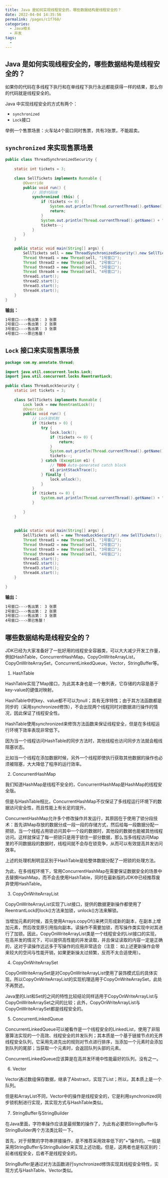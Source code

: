 ```yaml
---
title: Java 是如何实现线程安全的，哪些数据结构是线程安全的？
date: 2022-04-04 14:35:56
permalink: /pages/c1f760/
categories:
  - Java相关
  - 并发
tags:
  - 
---
```

## Java 是如何实现线程安全的，哪些数据结构是线程安全的？
如果你的代码在多线程下执行和在单线程下执行永远都能获得一样的结果，那么你的代码就是线程安全的。

Java 中实现线程安全的方式有两个：
* `synchronized`
* `Lock`接口

举例一个售票场景：火车站4个窗口同时售票，共有3张票，不能超卖。
## `synchronized` 来实现售票场景
```java
public class ThreadSynchronizedSecurity {
 
    static int tickets = 3;
 
    class SellTickets implements Runnable {
        @Override
        public void run() {
            // 同步代码块
            synchronized (this) {
                if (tickets <= 0) {
                    System.out.println(Thread.currentThread().getName() + "--->票已售罄！");
                    return;
                }
                System.out.println(Thread.currentThread().getName() + "--->售出第：  " + tickets + " 张票");
                tickets--;
            }
        }
    }
 
    public static void main(String[] args) {
        SellTickets sell = new ThreadSynchronizedSecurity().new SellTickets();
        Thread thread1 = new Thread(sell, "1号窗口");
        Thread thread2 = new Thread(sell, "2号窗口");
        Thread thread3 = new Thread(sell, "3号窗口");
        Thread thread4 = new Thread(sell, "4号窗口");
        thread1.start();
        thread2.start();
        thread3.start();
        thread4.start();
    }
}
```
**输出：**
```bash
1号窗口--->售出第： 3 张票
2号窗口--->售出第： 2 张票
3号窗口--->售出第： 3 张票
4号窗口--->票已售罄！
```

## `Lock` 接口来实现售票场景
```java
package com.my.annotate.thread;
 
import java.util.concurrent.locks.Lock;
import java.util.concurrent.locks.ReentrantLock;
 
public class ThreadLockSecurity {
    static int tickets = 3;
 
    class SellTickets implements Runnable {
        Lock lock = new ReentrantLock();
        @Override
        public void run() {
            // Lock锁机制
            if (tickets > 0) {
                try {
                    lock.lock();
                    if (tickets <= 0) {
                        return;
                    }
                    System.out.println(Thread.currentThread().getName() + "--->售出第：  " + tickets + " 票");
                    tickets--;
                } catch (Exception e1) {
                    // TODO Auto-generated catch block
                    e1.printStackTrace();
                } finally {
                    lock.unlock();
                }
            }
            if (tickets <= 0) {
                System.out.println(Thread.currentThread().getName() + "--->票已售罄！");
            }
 
        }
    }
 
 
    public static void main(String[] args) {
        SellTickets sell = new ThreadLockSecurity().new SellTickets();
        Thread thread1 = new Thread(sell, "1号窗口");
        Thread thread2 = new Thread(sell, "2号窗口");
        Thread thread3 = new Thread(sell, "3号窗口");
        Thread thread4 = new Thread(sell, "4号窗口");
        thread1.start();
        thread2.start();
        thread3.start();
        thread4.start();
    }
 
}
```
**输出：**
```bash
1号窗口--->售出第： 3 张票
2号窗口--->售出第： 2 张票
3号窗口--->售出第： 3 张票
4号窗口--->票已售罄！
```

## 哪些数据结构是线程安全的？
JDK已经为大家准备好了一批好用的线程安全容器类，可以大大减少开发工作量，例如HashTable，ConcurrentHashMap，CopyOnWriteArrayList，CopyOnWriteArraySet，ConcurrentLinkedQueue，Vector，StringBuffer等。

1. HashTable

HashTable实现了Map接口，为此其本身也是一个散列表，它存储的内容是基于key-value的键值对映射。

HashTable中的key、value都不可以为null；具有无序特性；由于其方法函数都是同步的（采用synchronized修饰），不会出现两个线程同时对数据进行操作的情况，因此保证了线程安全性。

HashTable使用synchronized来修饰方法函数来保证线程安全，但是在多线程运行环境下效率表现非常低下。

因为当一个线程访问HashTable的同步方法时，其他线程也访问同步方法就会粗线阻塞状态。

比如当一个线程在添加数据时候，另外一个线程即使执行获取其他数据的操作也必须被阻塞，大大降低了程序的运行效率。

2. ConcurrentHashMap

我们知道HashMap是线程不安全的，ConcurrentHashMap是HashMap的线程安全版。

但是与HashTable相比，ConcurrentHashMap不仅保证了多线程运行环境下的数据访问安全性，而且性能上有长足的提升。

ConcurrentHashMap允许多个修改操作并发运行，其原因在于使用了锁分段技术：首先讲Map存放的数据分成一段一段的存储方式，然后给每一段数据分配一把锁，当一个线程占用锁访问其中一个段的数据时，其他段的数据也能被其他线程访问。这样就保证了每一把锁只是用于锁住一部分数据，那么当多线程访问Map里的不同数据段的数据时，线程间就不会存在锁竞争，从而可以有效提高并发访问效率。

上述的处理机制明显区别于HashTable是给整体数据分配了一把锁的处理方法。

为此，在多线程环境下，常用ConcurrentHashMap在需要保证数据安全的场景中去替换HashMap，而不会去使用HashTable，同时在最新版的JDK中已经推荐废弃使用HashTable。

3. CopyOnWriteArrayList

CopyOnWriteArrayList实现了List接口，提供的数据更新操作都使用了ReentrantLock的lock()方法来加锁，unlock()方法来解锁。

当增加元素的时候，首先使用Arrays.copyOf()来拷贝形成新的副本，在副本上增加元素，然后改变原引用指向副本。读操作不需要加锁，而写操作类实现中对其进行了加锁。因此，CopyOnWriteArrayList类是一个线程安全的List接口的实现，在高并发的情况下，可以提供高性能的并发读取，并且保证读取的内容一定是正确的，这对于读操作远远多于写操作的应用非常适合（注意： 如上述更新操作会带来较大的空间与性能开销，如果更新操太过频繁，反而不太合适使用）。

4. CopyOnWriteArraySet

CopyOnWriteArraySet是对CopyOnWriteArrayList使用了装饰模式后的具体实现。所以CopyOnWriteArrayList的实现机理适用于CopyOnWriteArraySet，此处不再赘述。

Java里的List和Set的之间的特性比较结论同样适用于CopyOnWriteArrayList与CopyOnWriteArraySet之间的比较；此外，CopyOnWriteArrayList与CopyOnWriteArraySet都是线程安全的。

5. ConcurrentLinkedQueue

ConcurrentLinkedQueue可以被看作是一个线程安全的LinkedList，使用了非阻塞算法实现的一个高效、线程安全的并发队列；其本质是一个基于链接节点的无界线程安全队列，它采用先进先出的规则对节点进行排序，当添加一个元素时会添加到队列的尾部；当获取一个元素时，会返回队列头部的元素。

ConcurrentLinkedQueue应该算是在高并发环境中性能最好的队列，没有之一。

6. Vector

Vector通过数组保存数据，继承了Abstract，实现了List；所以，其本质上是一个队列。

但是和ArrayList不同，Vector中的操作是线程安全的，它是利用synchronized同步锁机制进行实现，其实现方式与HashTable类似。

7. StringBuffer与StringBuilder

在Java里面，字符串操作应该是最频繁的操作了，为此有必要把StringBuffer与StringBuilder两个方法类比较一下。

首先，对于频繁的字符串拼接操作，是不推荐采用效率低下的“+”操作的。一般是采用StringBuffer与StringBuilder来实现上述功能。但是，这两者也是有区别的：前者线程安全，后者不是线程安全的。

StringBuffer是通过对方法函数进行synchronized修饰实现其线程安全特性，实现方式与HashTable、Vector类似。
